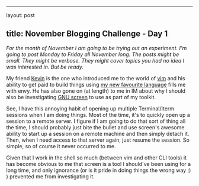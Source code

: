 <hr />

<p>layout: post</p>

<h2>title: November Blogging Challenge - Day 1</h2>

<p><i>For the month of November I am going to be trying out an experiment.  I'm going to post Monday to Friday all November long.  The posts might be small.  They might be verbose.  They might cover topics you had no idea I was interested in.  But be ready.</i>
</p>

<p>
My friend <a href='http://twitter.com/chiggsy'>Kevin</a> is the one who introduced me to the world of <a href="http://www.vim.org">vim</a> and his ability to get paid to build things using <a href="http://www.python.org">my new favourite language</a> fills me with envy.  He has also gone on (at length) to me in IM about why I should also be investigating <a href="http://www.gnu.org/software/screen/">GNU screen</a> to use as part of my toolkit.
</p>

<p>
See, I have this annoying habit of opening up multiple Terminal/Iterm sessions when I am doing things.  Most of the time, it's to quickly open up a session to a remote server.  I figure if I am going to do that sort of thing all the time, I should probably just bite the bullet and use screen's awesome ability to start up a session on a remote machine and then simply detach it.  Then, when I need access to that server again, just resume the session.  So simple, so of course it never occurred to me.
</p>

<p>
Given that I work in the shell so much (between vim and other CLI tools) it has become obvious to me that screen is a tool I should've been using for a long time, and only ignorance (or is it pride in doing things the wrong way ;) ) prevented me from investigating it.
</p>
